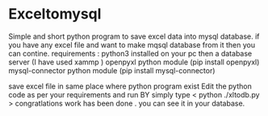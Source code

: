 # Exceltomysql
Simple and short python program to save excel data into mysql database.
if you have any excel file and want to make mqsql database from it then you can contine.
requirements :
  python3 installed on your pc
  then a database server (I have used xammp )
  openpyxl python module (pip install openpyxl)
  mysql-connector python module  (pip install mysql-connector)
  
 save excel file in same place where python program exist
 Edit the python code as per your requirements and run 
 BY simply type < python ./xltodb.py > 
 congratlations work has been done .
 you can see it in your database.
